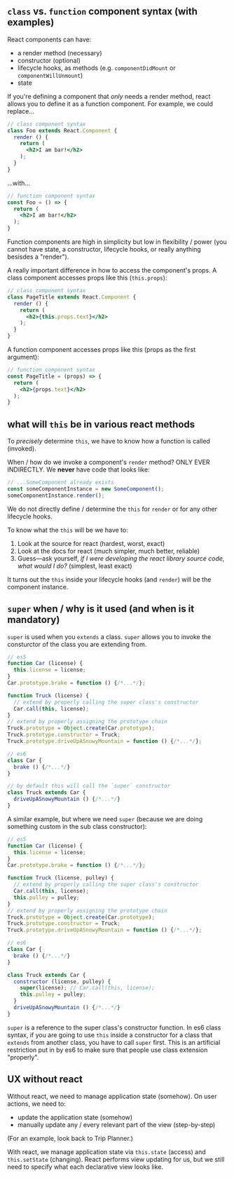 ## `class` vs. `function` component syntax (with examples)

React components can have:

- a render method (necessary)
- constructor (optional)
- lifecycle hooks, as methods (e.g. `componentDidMount` or `componentWillUnmount`)
- state

If you're defining a component that *only* needs a render method, react allows you to define it as a function component. For example, we could replace...

```jsx
// class component syntax
class Foo extends React.Component {
  render () {
    return (
      <h2>I am bar!</h2>
    );
  }
}
```

...with...

```jsx
// function component syntax
const Foo = () => {
  return (
    <h2>I am bar!</h2>
  );
}
```

Function components are high in simplicity but low in flexibility / power (you cannot have state, a constructor, lifecycle hooks, or really anything besisdes a "render").

A really important difference in how to access the component's props. A class component accesses props like this (`this.props`):

```jsx
// class component syntax
class PageTitle extends React.Component {
  render () {
    return (
      <h2>{this.props.text}</h2>
    );
  }
}
```

A function component accesses props like this (props as the first argument):

```jsx
// function component syntax
const PageTitle = (props) => {
  return (
    <h2>{props.text}</h2>
  );
}
```

## what will `this` be in various react methods

To *precisely* determine `this`, we have to know how a function is called (invoked).

When / how do we invoke a component's `render` method? ONLY EVER INDIRECTLY. We **never** have code that looks like:

```jsx
// ...SomeComponent already exists
const someComponentInstance = new SomeComponent();
someComponentInstance.render();
```

We do not directly define / determine the `this` for `render` or for any other lifecycle hooks.

To know what the `this` will be we have to:

1. Look at the source for react (hardest, worst, exact)
2. Look at the docs for react (much simpler, much better, reliable)
3. Guess—ask yourself, *if I were developing the react library source code, what would I do?* (simplest, least exact)

It turns out the `this` inside your lifecycle hooks (and `render`) will be the component instance.

## `super` when / why is it used (and when is it mandatory)

`super` is used when you `extends` a class. `super` allows you to invoke the consturctor of the class you are extending from.

```js
// es5
function Car (license) {
  this.license = license;
}
Car.prototype.brake = function () {/*...*/};

function Truck (license) {
  // extend by properly calling the super class's constructor
  Car.call(this, license);
}
// extend by properly assigning the prototype chain
Truck.prototype = Object.create(Car.prototype);
Truck.prototype.constructor = Truck;
Truck.prototype.driveUpASnowyMountain = function () {/*...*/};
```

```js
// es6
class Car {
  brake () {/*...*/}
}

// by default this will call the `super` constructor
class Truck extends Car {
  driveUpASnowyMountain () {/*...*/}
}
```

A similar example, but where we need `super` (because we are doing something custom in the sub class constructor):

```js
// es5
function Car (license) {
  this.license = license;
}
Car.prototype.brake = function () {/*...*/};

function Truck (license, pulley) {
  // extend by properly calling the super class's constructor
  Car.call(this, license);
  this.pulley = pulley;
}
// extend by properly assigning the prototype chain
Truck.prototype = Object.create(Car.prototype);
Truck.prototype.constructor = Truck;
Truck.prototype.driveUpASnowyMountain = function () {/*...*/};
```

```js
// es6
class Car {
  brake () {/*...*/}
}

class Truck extends Car {
  constructor (license, pulley) {
    super(license); // Car.call(this, license);
    this.pulley = pulley;
  }
  driveUpASnowyMountain () {/*...*/}
}
```

`super` is a reference to the super class's constructor function. In es6 class syntax, if you are going to use `this` inside a constructor for a class that `extends` from another class, you have to call `super` first. This is an artificial restriction put in by es6 to make sure that people use class extension "properly".

## UX without react

Without react, we need to manage application state (somehow). On user actions, we need to:

- update the application state (somehow)
- manually update any / every relevant part of the view (step-by-step)

(For an example, look back to Trip Planner.)

With react, we manage application state via `this.state` (access) and `this.setState` (changing). React performs view updating for us, but we still need to specify what each declarative view looks like.
